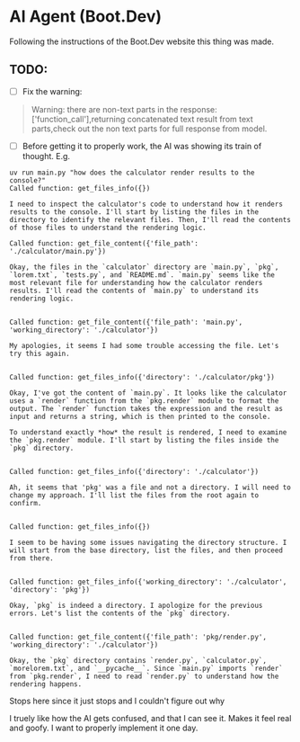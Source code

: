 # AI Agent (Boot.Dev)

Following the instructions of the Boot.Dev website this thing was made.

## TODO:
- [ ] Fix the warning: 
> Warning: there are non-text parts in the response: ['function_call'],returning concatenated text result from text parts,check out the non text parts for full response from model.
- [ ] Before getting it to properly work, the AI was showing its train of thought. E.g.
```
uv run main.py "how does the calculator render results to the console?"
Called function: get_files_info({})

I need to inspect the calculator's code to understand how it renders results to the console. I'll start by listing the files in the directory to identify the relevant files. Then, I'll read the contents of those files to understand the rendering logic.

Called function: get_file_content({'file_path': './calculator/main.py'})

Okay, the files in the `calculator` directory are `main.py`, `pkg`, `lorem.txt`, `tests.py`, and `README.md`. `main.py` seems like the most relevant file for understanding how the calculator renders results. I'll read the contents of `main.py` to understand its rendering logic.


Called function: get_file_content({'file_path': 'main.py', 'working_directory': './calculator'})

My apologies, it seems I had some trouble accessing the file. Let's try this again.


Called function: get_files_info({'directory': './calculator/pkg'})

Okay, I've got the content of `main.py`. It looks like the calculator uses a `render` function from the `pkg.render` module to format the output. The `render` function takes the expression and the result as input and returns a string, which is then printed to the console.

To understand exactly *how* the result is rendered, I need to examine the `pkg.render` module. I'll start by listing the files inside the `pkg` directory.


Called function: get_files_info({'directory': './calculator'})

Ah, it seems that 'pkg' was a file and not a directory. I will need to change my approach. I'll list the files from the root again to confirm.


Called function: get_files_info({})

I seem to be having some issues navigating the directory structure. I will start from the base directory, list the files, and then proceed from there.


Called function: get_files_info({'working_directory': './calculator', 'directory': 'pkg'})

Okay, `pkg` is indeed a directory. I apologize for the previous errors. Let's list the contents of the `pkg` directory.


Called function: get_file_content({'file_path': 'pkg/render.py', 'working_directory': './calculator'})

Okay, the `pkg` directory contains `render.py`, `calculator.py`, `morelorem.txt`, and `__pycache__`. Since `main.py` imports `render` from `pkg.render`, I need to read `render.py` to understand how the rendering happens.
```

Stops here since it just stops and I couldn't figure out why

I truely like how the AI gets confused, and that I can see it. Makes it feel real and goofy.
I want to properly implement it one day. 